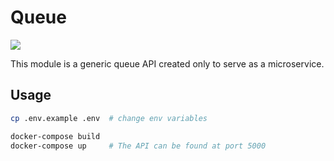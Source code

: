# Queue

![](https://github.com/daleal/queue/workflows/build/badge.svg)

This module is a generic queue API created only to serve as a microservice.

## Usage

```bash
cp .env.example .env  # change env variables

docker-compose build
docker-compose up     # The API can be found at port 5000
```

